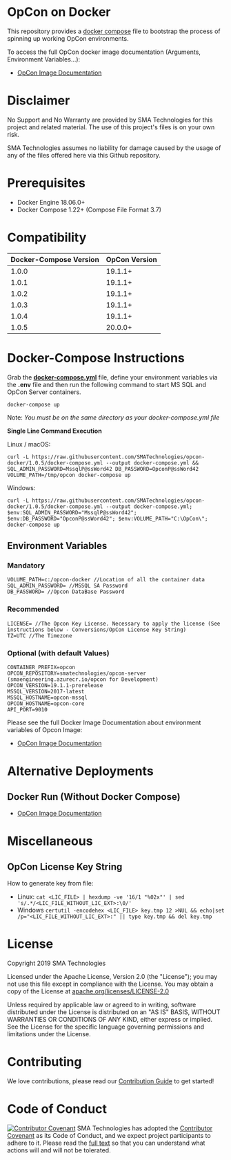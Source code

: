 # OpCon on Docker
This repository provides a [docker compose](https://docs.docker.com/compose/) file to bootstrap the process of spinning up working OpCon environments.

To access the full OpCon docker image documentation (Arguments, Environment Variables...):
- [OpCon Image Documentation](https://hub.docker.com/r/smatechnologies/opcon-server)

# Disclaimer
No Support and No Warranty are provided by SMA Technologies for this project and related material. The use of this project's files is on your own risk.

SMA Technologies assumes no liability for damage caused by the usage of any of the files offered here via this Github repository.

# Prerequisites
- Docker Engine 18.06.0+
- Docker Compose 1.22+ (Compose File Format 3.7)

# Compatibility

| Docker-Compose Version  | OpCon Version  |
|-------------------------|----------------|
| 1.0.0                   | 19.1.1+        |
| 1.0.1                   | 19.1.1+        |
| 1.0.2                   | 19.1.1+        |
| 1.0.3                   | 19.1.1+        |
| 1.0.4                   | 19.1.1+        |
| 1.0.5                   | 20.0.0+        |

# Docker-Compose Instructions
Grab the **[docker-compose.yml](docker-compose.yml)** file, define your environment variables via the **.env** file and then run the following command to start MS SQL and OpCon Server containers.
```
docker-compose up
```
Note: *You must be on the same directory as your docker-compose.yml file*

**Single Line Command Execution**

Linux / macOS:
```
curl -L https://raw.githubusercontent.com/SMATechnologies/opcon-docker/1.0.5/docker-compose.yml --output docker-compose.yml && SQL_ADMIN_PASSWORD=MssqlP@ssWord42 DB_PASSWORD=OpconP@ssWord42 VOLUME_PATH=/tmp/opcon docker-compose up
```

Windows:
```
curl -L https://raw.githubusercontent.com/SMATechnologies/opcon-docker/1.0.5/docker-compose.yml --output docker-compose.yml; $env:SQL_ADMIN_PASSWORD="MssqlP@ssWord42"; $env:DB_PASSWORD="OpconP@ssWord42"; $env:VOLUME_PATH="C:\OpCon\"; docker-compose up
```

## Environment Variables

### Mandatory

```
VOLUME_PATH=c:/opcon-docker //Location of all the container data
SQL_ADMIN_PASSWORD= //MSSQL SA Password
DB_PASSWORD= //Opcon DataBase Password
```

### Recommended

```
LICENSE= //The Opcon Key License. Necessary to apply the license (See instructions below - Conversions/OpCon License Key String)
TZ=UTC //The Timezone
```

### Optional (with default Values)

```
CONTAINER_PREFIX=opcon
OPCON_REPOSITORY=smatechnologies/opcon-server (smaengineering.azurecr.io/opcon for Development)
OPCON_VERSION=19.1.1-prerelease
MSSQL_VERSION=2017-latest
MSSQL_HOSTNAME=opcon-mssql
OPCON_HOSTNAME=opcon-core
API_PORT=9010
```

Please see the full Docker Image Documentation about environment variables of Opcon Image:
- [OpCon Image Documentation](https://hub.docker.com/r/smatechnologies/opcon-server)

# Alternative Deployments

## Docker Run (Without Docker Compose)

- [OpCon Image Documentation](https://hub.docker.com/r/smatechnologies/opcon-server)

# Miscellaneous

## OpCon License Key String

How to generate key from file:
- Linux: `cat <LIC_FILE> | hexdump -ve '16/1 "%02x"' | sed 's/.*/<LIC_FILE_WITHOUT_LIC_EXT>:\0/'`
- Windows `certutil -encodehex <LIC_FILE> key.tmp 12 >NUL && echo|set /p="<LIC_FILE_WITHOUT_LIC_EXT>:" || type key.tmp && del key.tmp`

# License
Copyright 2019 SMA Technologies

Licensed under the Apache License, Version 2.0 (the "License");
you may not use this file except in compliance with the License.
You may obtain a copy of the License at [apache.org/licenses/LICENSE-2.0](http://www.apache.org/licenses/LICENSE-2.0)

Unless required by applicable law or agreed to in writing, software
distributed under the License is distributed on an "AS IS" BASIS,
WITHOUT WARRANTIES OR CONDITIONS OF ANY KIND, either express or implied.
See the License for the specific language governing permissions and
limitations under the License.

# Contributing
We love contributions, please read our [Contribution Guide](CONTRIBUTING.md) to get started!

# Code of Conduct
[![Contributor Covenant](https://img.shields.io/badge/Contributor%20Covenant-v2.0%20adopted-ff69b4.svg)](code-of-conduct.md)
SMA Technologies has adopted the [Contributor Covenant](CODE_OF_CONDUCT.md) as its Code of Conduct, and we expect project participants to adhere to it. Please read the [full text](CODE_OF_CONDUCT.md) so that you can understand what actions will and will not be tolerated.
